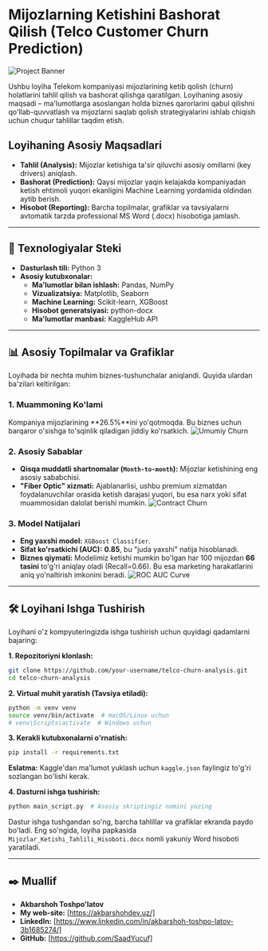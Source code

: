 # Mijozlarning Ketishini Bashorat Qilish (Telco Customer Churn Prediction)

![Project Banner](https://img.freepik.com/free-vector/customer-feedback-user-experience-flat-design_23-2148943764.jpg?size=626&ext=jpg)

Ushbu loyiha Telekom kompaniyasi mijozlarining ketib qolish (churn) holatlarini tahlil qilish va bashorat qilishga qaratilgan. Loyihaning asosiy maqsadi – ma'lumotlarga asoslangan holda biznes qarorlarini qabul qilishni qo'llab-quvvatlash va mijozlarni saqlab qolish strategiyalarini ishlab chiqish uchun chuqur tahlillar taqdim etish.

## Loyihaning Asosiy Maqsadlari

- **Tahlil (Analysis):** Mijozlar ketishiga ta'sir qiluvchi asosiy omillarni (key drivers) aniqlash.
- **Bashorat (Prediction):** Qaysi mijozlar yaqin kelajakda kompaniyadan ketish ehtimoli yuqori ekanligini Machine Learning yordamida oldindan aytib berish.
- **Hisobot (Reporting):** Barcha topilmalar, grafiklar va tavsiyalarni avtomatik tarzda professional MS Word (.docx) hisobotiga jamlash.

---

## 🚀 Texnologiyalar Steki

- **Dasturlash tili:** Python 3
- **Asosiy kutubxonalar:**
  - **Ma'lumotlar bilan ishlash:** Pandas, NumPy
  - **Vizualizatsiya:** Matplotlib, Seaborn
  - **Machine Learning:** Scikit-learn, XGBoost
  - **Hisobot generatsiyasi:** python-docx
  - **Ma'lumotlar manbasi:** KaggleHub API

---

## 📊 Asosiy Topilmalar va Grafiklar

Loyihada bir nechta muhim biznes-tushunchalar aniqlandi. Quyida ulardan ba'zilari keltirilgan:

### 1. Muammoning Ko'lami
Kompaniya mijozlarining **26.5%**ini yo'qotmoqda. Bu biznes uchun barqaror o'sishga to'sqinlik qiladigan jiddiy ko'rsatkich.
![Umumiy Churn](httpss://user-images.githubusercontent.com/username/project/churn_distribution.png)  <!-- Bu yerga o'z grafik rasmingiz havolasini qo'yasiz -->

### 2. Asosiy Sabablar
- **Qisqa muddatli shartnomalar (`Month-to-month`):** Mijozlar ketishining eng asosiy sababchisi.
- **"Fiber Optic" xizmati:** Ajablanarlisi, ushbu premium xizmatdan foydalanuvchilar orasida ketish darajasi yuqori, bu esa narx yoki sifat muammosidan dalolat berishi mumkin.
![Contract Churn](https://user-images.githubusercontent.com/username/project/contract_churn.png) <!-- Bu yerga o'z grafik rasmingiz havolasini qo'yasiz -->

### 3. Model Natijalari
- **Eng yaxshi model:** `XGBoost Classifier`.
- **Sifat ko'rsatkichi (AUC):** **0.85**, bu "juda yaxshi" natija hisoblanadi.
- **Biznes qiymati:** Modelimiz ketishi mumkin bo'lgan har 100 mijozdan **66 tasini** to'g'ri aniqlay oladi (Recall=0.66). Bu esa marketing harakatlarini aniq yo'naltirish imkonini beradi.
![ROC AUC Curve](https://user-images.githubusercontent.com/username/project/roc_auc.png) <!-- Bu yerga o'z grafik rasmingiz havolasini qo'yasiz -->

---

## 🛠️ Loyihani Ishga Tushirish

Loyihani o'z kompyuteringizda ishga tushirish uchun quyidagi qadamlarni bajaring:

**1. Repozitoriyni klonlash:**
```bash
git clone https://github.com/your-username/telco-churn-analysis.git
cd telco-churn-analysis
```

**2. Virtual muhit yaratish (Tavsiya etiladi):**
```bash
python -m venv venv
source venv/bin/activate  # macOS/Linux uchun
# venv\Scripts\activate  # Windows uchun
```

**3. Kerakli kutubxonalarni o'rnatish:**
```bash
pip install -r requirements.txt
```
**Eslatma:** Kaggle'dan ma'lumot yuklash uchun `kaggle.json` faylingiz to'g'ri sozlangan bo'lishi kerak.

**4. Dasturni ishga tushirish:**
```bash
python main_script.py  # Asosiy skriptingiz nomini yozing
```

Dastur ishga tushgandan so'ng, barcha tahlillar va grafiklar ekranda paydo bo'ladi. Eng so'ngida, loyiha papkasida `Mijozlar_Ketishi_Tahlili_Hisoboti.docx` nomli yakuniy Word hisoboti yaratiladi.

---

## ✒️ Muallif

- **Akbarshoh Toshpo'latov**
- **My web-site:** [https://akbarshohdev.uz/]
- **LinkedIn:** [https://www.linkedin.com/in/akbarshoh-toshpo-latov-3b1685274/]
- **GitHub:** [https://github.com/SaadYucuf]
